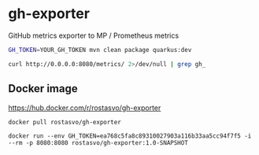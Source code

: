 # gh-exporter
GitHub metrics exporter to MP / Prometheus metrics

```bash
GH_TOKEN=YOUR_GH_TOKEN mvn clean package quarkus:dev

curl http://0.0.0.0:8080/metrics/ 2>/dev/null | grep gh_
```

## Docker image
https://hub.docker.com/r/rostasvo/gh-exporter

```
docker pull rostasvo/gh-exporter

docker run --env GH_TOKEN=ea768c5fa8c89310027903a116b33aa5cc94f7f5 -i --rm -p 8080:8080 rostasvo/gh-exporter:1.0-SNAPSHOT
```